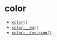color
=====

* [`color()`](color.color)
* [`color:__eq()`](color.__eq)
* [`color:__tostring()`](color.__tostring)
